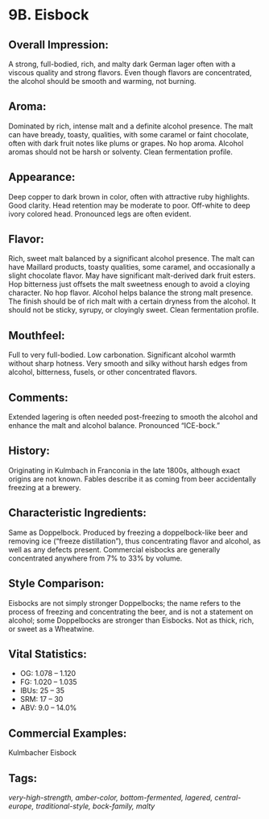 # 9B. Eisbock

## Overall Impression: 

A strong, full-bodied, rich, and malty dark German lager often with a viscous quality and strong flavors. Even though flavors are concentrated, the alcohol should be smooth and warming, not burning.

## Aroma: 

Dominated by rich, intense malt and a definite alcohol presence. The malt can have bready, toasty, qualities, with some caramel or faint chocolate, often with dark fruit notes like plums or grapes. No hop aroma. Alcohol aromas should not be harsh or solventy. Clean fermentation profile.

## Appearance: 

Deep copper to dark brown in color, often with attractive ruby highlights. Good clarity. Head retention may be moderate to poor. Off-white to deep ivory colored head. Pronounced legs are often evident.

## Flavor: 

Rich, sweet malt balanced by a significant alcohol presence. The malt can have Maillard products, toasty qualities, some caramel, and occasionally a slight chocolate flavor. May have significant malt-derived dark fruit esters. Hop bitterness just offsets the malt sweetness enough to avoid a cloying character. No hop flavor. Alcohol helps balance the strong malt presence. The finish should be of rich malt with a certain dryness from the alcohol. It should not be sticky, syrupy, or cloyingly sweet. Clean fermentation profile.

## Mouthfeel: 

Full to very full-bodied. Low carbonation. Significant alcohol warmth without sharp hotness. Very smooth and silky without harsh edges from alcohol, bitterness, fusels, or other concentrated flavors.

## Comments: 

Extended lagering is often needed post-freezing to smooth the alcohol and enhance the malt and alcohol balance. Pronounced “ICE-bock.”

## History: 

Originating in Kulmbach in Franconia in the late 1800s, although exact origins are not known. Fables describe it as coming from beer accidentally freezing at a brewery.

## Characteristic Ingredients: 

Same as Doppelbock. Produced by freezing a doppelbock-like beer and removing ice (“freeze distillation”), thus concentrating flavor and alcohol, as well as any defects present. Commercial eisbocks are generally concentrated anywhere from 7% to 33% by volume.

## Style Comparison: 

Eisbocks are not simply stronger Doppelbocks; the name refers to the process of freezing and concentrating the beer, and is not a statement on alcohol; some Doppelbocks are stronger than Eisbocks. Not as thick, rich, or sweet as a Wheatwine.

## Vital Statistics:	

- OG:	1.078 – 1.120
- FG:	1.020 – 1.035
- IBUs:	25 – 35	
- SRM:	17 – 30	
- ABV:	9.0 – 14.0%

## Commercial Examples: 

Kulmbacher Eisbock

## Tags: 

_very-high-strength, amber-color, bottom-fermented, lagered, central-europe, traditional-style, bock-family, malty_
